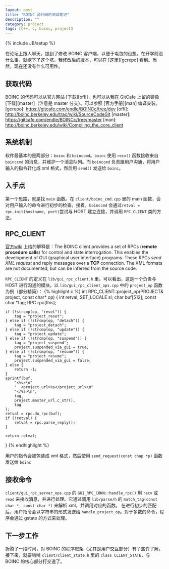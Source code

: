 ```yaml
---
layout: post
title: "BOINC 源代码的阅读笔记"
description: ""
category: project 
tags: [C++, C, boinc, project]
---
```

{% include JB/setup %}

在论坛上跟人聊天，提到了修改 BOINC 客户端，以便于屯包的设想。在开学前没什么事，就挖下了这个坑。我修改后的版本，可以在 [这里][gcrepo] 看到。当然，现在还没有什么可用性。

获取代码
--
BOINC 的代码可以从官方网站 [下载][offi]，也可以从我在 GitCafe 上留的镜像 [下载][master]（注意是 master 分支）。可以参照 [官方手册][man] 编译安装。
[gcrepo]: https://gitcafe.com/endle/BOINCc/tree/dev
[offi]: http://boinc.berkeley.edu/trac/wiki/SourceCodeGit
[master]: https://gitcafe.com/endle/BOINCc/tree/master
[man]: http://boinc.berkeley.edu/wiki/Compiling_the_core_client

系统机制
--
软件最基本的是两部分：`boinc` 和 `boinccmd`。`boinc` 使用 `recv()` 函数接收来自 `boinccmd` 的消息，并维护一个消息队列。而 `boinccmd` 负责跟用户沟通，将用户输入的指令转化成 xml 格式，然后用 `send()` 发送给 `boinc`。

入手点
--
第一个思路，就是找 `main` 函数。在 `client/boinc_cmd.cpp` 里的 main 函数，会对用户输入的命令进行初步的检查。接着，`boinccmd` 会通过`retval = rpc.init(hostname, port)`尝试与 HOST 建立连接，并调用 `RPC_CLIENT` 类的方法。

RPC_CLIENT
--
[官方wiki][wiki] 上给的解释是：The BOINC client provides a set of RPCs (**remote procedure calls**) for control and state interrogation. This enables the development of GUI (graphical user interface) programs. These RPCs *send XML request* and reply messages over a **TCP** connection. The XML formats are not documented, but can be inferred from the source code. 

`RPC_CLIENT` 的定义在 `lib/gui_rpc_client.h` 里。可以看出，这是一个负责与 HOST 进行沟通的模块。以 `lib/gui_rpc_client_ops.cpp` 中的 `project_op` 函数为例（部分精简）：
{% highlight c %}
int RPC_CLIENT::project_op(PROJECT& project, const char* op) {
    int retval;
    SET_LOCALE sl;
    char buf[512];
    const char *tag;
    RPC rpc(this);

    if (!strcmp(op, "reset")) {
        tag = "project_reset";
    } else if (!strcmp(op, "detach")) {
        tag = "project_detach";
    } else if (!strcmp(op, "update")) {
        tag = "project_update";
    } else if (!strcmp(op, "suspend")) {
        tag = "project_suspend";
        project.suspended_via_gui = true;
    } else if (!strcmp(op, "resume")) {
        tag = "project_resume";
        project.suspended_via_gui = false;
    } else {
        return -1;
    }
    sprintf(buf,
        "<%s>\n"
        "  <project_url>%s</project_url>\n"
        "</%s>\n",
        tag,
        project.master_url.c_str(),
        tag
    );
    retval = rpc.do_rpc(buf);
    if (!retval) {
        retval = rpc.parse_reply();
    }

    return retval;
}
{% endhighlight %}

[wiki]: http://boinc.berkeley.edu/trac/wiki/GuiRpc
用户的指令会被包装成 xml 格式，然后使用 `send_request(const chap *p)` 函数发送给 `boinc`

接收命令
----
`client/gui_rpc_server_ops.cpp` 的 `GUI_RPC_CONN::handle_rpc()` 用 `recv` 或 `read` 来接收消息，并进行处理。它通过调用 `lib/parse/h` 的 `match_tag(const char *, const char *)` 来解析 xml，并调用对应的函数。
在进行初步的匹配后，用户指令会以字符串的形式发送给 `handle_project_op`。对于多数的命令，程序会通过 gstate 的方式来处理。

下一步工作
--
折腾了一段时间，对 BOINC 的程序框架（尤其是用户交互部分）有了些许了解。接下来，就要啃啃 `client/client_state.h` 里的 `class CLIENT_STATE`，与 BOINC 的核心部分打交道了。
